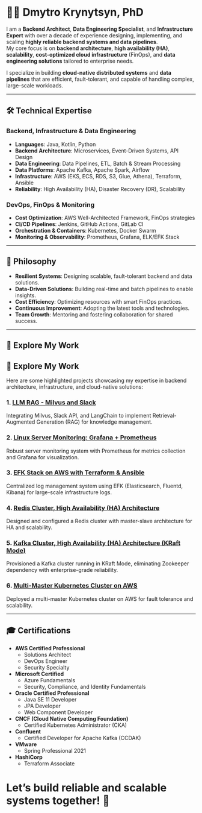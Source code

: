 # 👨‍💼 Dmytro Krynytsyn, PhD  

I am a **Backend Architect**, **Data Engineering Specialist**, and **Infrastructure Expert** with over a decade of experience designing, implementing, and scaling **highly reliable backend systems and data pipelines**.  
My core focus is on **backend architecture**, **high availability (HA)**, **scalability**, **cost-optimized cloud infrastructure** (FinOps), and **data engineering solutions** tailored to enterprise needs.  

I specialize in building **cloud-native distributed systems** and **data pipelines** that are efficient, fault-tolerant, and capable of handling complex, large-scale workloads.  

---

## 🛠️ Technical Expertise  

### **Backend, Infrastructure & Data Engineering**  
- **Languages**: Java, Kotlin, Python  
- **Backend Architecture**: Microservices, Event-Driven Systems, API Design  
- **Data Engineering**: Data Pipelines, ETL, Batch & Stream Processing  
- **Data Platforms**: Apache Kafka, Apache Spark, Airflow  
- **Infrastructure**: AWS (EKS, ECS, RDS, S3, Glue, Athena), Terraform, Ansible  
- **Reliability**: High Availability (HA), Disaster Recovery (DR), Scalability  

### **DevOps, FinOps & Monitoring**  
- **Cost Optimization**: AWS Well-Architected Framework, FinOps strategies  
- **CI/CD Pipelines**: Jenkins, GitHub Actions, GitLab CI  
- **Orchestration & Containers**: Kubernetes, Docker Swarm  
- **Monitoring & Observability**: Prometheus, Grafana, ELK/EFK Stack  

---

## 🌱 Philosophy  

- **Resilient Systems**: Designing scalable, fault-tolerant backend and data solutions.  
- **Data-Driven Solutions**: Building real-time and batch pipelines to enable insights.  
- **Cost Efficiency**: Optimizing resources with smart FinOps practices.  
- **Continuous Improvement**: Adopting the latest tools and technologies.  
- **Team Growth**: Mentoring and fostering collaboration for shared success.  

---

## 📂 Explore My Work  

## 🌟 Explore My Work  

Here are some highlighted projects showcasing my expertise in backend architecture, infrastructure, and cloud-native solutions:  

### 1. [**LLM RAG - Milvus and Slack**](https://github.com/DmytroKrynytsyn/rag1)  
Integrating Milvus, Slack API, and LangChain to implement Retrieval-Augmented Generation (RAG) for knowledge management.  

### 2. [**Linux Server Monitoring: Grafana + Prometheus**](https://github.com/DmytroKrynytsyn/metrics1)  
Robust server monitoring system with Prometheus for metrics collection and Grafana for visualization.  

### 3. [**EFK Stack on AWS with Terraform & Ansible**](https://github.com/DmytroKrynytsyn/logs1)  
Centralized log management system using EFK (Elasticsearch, Fluentd, Kibana) for large-scale infrastructure logs.  

### 4. [**Redis Cluster, High Availability (HA) Architecture**](https://github.com/DmytroKrynytsyn/redis_cluster)  
Designed and configured a Redis cluster with master-slave architecture for HA and scalability.  

### 5. [**Kafka Cluster, High Availability (HA) Architecture (KRaft Mode)**](https://github.com/DmytroKrynytsyn/kafka_cluster)  
Provisioned a Kafka cluster running in KRaft Mode, eliminating Zookeeper dependency with enterprise-grade reliability.  

### 6. [**Multi-Master Kubernetes Cluster on AWS**](https://github.com/DmytroKrynytsyn/devops/tree/master/kcluster)  
Deployed a multi-master Kubernetes cluster on AWS for fault tolerance and scalability.  

---

## 🎓 Certifications

- **AWS Certified Professional**  
  - Solutions Architect  
  - DevOps Engineer  
  - Security Specialty  
- **Microsoft Certified**  
  - Azure Fundamentals  
  - Security, Compliance, and Identity Fundamentals  
- **Oracle Certified Professional**  
  - Java SE 11 Developer  
  - JPA Developer  
  - Web Component Developer  
- **CNCF (Cloud Native Computing Foundation)**  
  - Certified Kubernetes Administrator (CKA)  
- **Confluent**  
  - Certified Developer for Apache Kafka (CCDAK)  
- **VMware**  
  - Spring Professional 2021  
- **HashiCorp**  
  - Terraform Associate  



# Let’s build reliable and scalable systems together! 🚀
